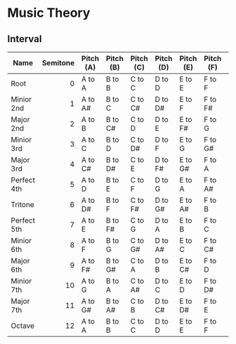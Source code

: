 # Music Theory

## Interval

| Name        | Semitone | Pitch (A) | Pitch (B) | Pitch (C) | Pitch (D) | Pitch (E) | Pitch (F) | Pitch (G) |
| ----------- | -------: | --------- | --------- | --------- | --------- | --------- | --------- | --------- |
| Root        | 0        | A to A    | B to B    | C to C    | D to D    | E to E    | F to F    | G to G    |
| Minior 2nd  | 1        | A to A#   | B to C    | C to C#   | D to D#   | E to F    | F to F#   | G to G#   |
| Major 2nd   | 2        | A to B    | B to C#   | C to D    | D to E    | E to F#   | F to G    | G to A    |
| Minior 3rd  | 3        | A to C    | B to D    | C to D#   | D to F    | E to G    | F to G#   | G to A#   |
| Major 3rd   | 4        | A to C#   | B to D#   | C to E    | D to F#   | E to G#   | F to A    | G to B    |
| Perfect 4th | 5        | A to D    | B to E    | C to F    | D to G    | E to A    | F to A#   | G to C    |
| Tritone     | 6        | A to D#   | B to F    | C to F#   | D to G#   | E to A#   | F to B    | G to C#   |
| Perfect 5th | 7        | A to E    | B to F#   | C to G    | D to A    | E to B    | F to C    | G to D    |
| Minior 6th  | 8        | A to F    | B to G    | C to G#   | D to A#   | E to C    | F to C#   | G to D#   |
| Major 6th   | 9        | A to F#   | B to G#   | C to A    | D to B    | E to C#   | F to D    | G to E    |
| Minior 7th  | 10       | A to G    | B to A    | C to A#   | D to C    | E to D    | F to D#   | G to F    |
| Major 7th   | 11       | A to G#   | B to A#   | C to B    | D to C#   | E to D#   | F to E    | G to F#   |
| Octave      | 12       | A to A    | B to B    | C to C    | D to D    | E to E    | F to F    | G to G    |
